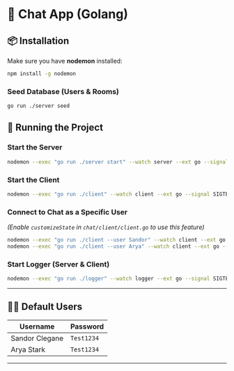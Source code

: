 # 📝 Chat App (Golang)

## 📦 Installation
Make sure you have **nodemon** installed:
```sh
npm install -g nodemon
```

### Seed Database (Users & Rooms)
```sh
go run ./server seed
```

## 🚀 Running the Project

### Start the Server
```sh
nodemon --exec "go run ./server start" --watch server --ext go --signal SIGTERM
```

### Start the Client
```sh
nodemon --exec "go run ./client" --watch client --ext go --signal SIGTERM
```

### Connect to Chat as a Specific User
*(Enable `customizeState` in `chat/client/client.go` to use this feature)*
```sh
nodemon --exec "go run ./client --user Sandor" --watch client --ext go --signal SIGTERM
nodemon --exec "go run ./client --user Arya" --watch client --ext go --signal SIGTERM
```

### Start Logger (Server & Client)
```sh
nodemon --exec "go run ./logger" --watch logger --ext go --signal SIGTERM
```



---

## 🧑‍💻 Default Users
| Username        | Password  |
|---------------|------------|
| Sandor Clegane | `Test1234` |
| Arya Stark     | `Test1234` |

---


